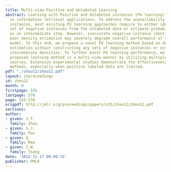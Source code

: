 ```yaml
---
title: Multi-view Positive and Unlabeled Learning
abstract: Learning with Positive and Unlabeled instances (PU learning) arises widely
  in information retrieval applications. To address the unavailability issue of negative
  instances, most existing PU learning approaches require to either identify a reliable
  set of negative instances from the unlabeled data or estimate probability densities
  as an intermediate step. However, inaccurate negative-instance identification or
  poor density estimation may severely degrade overall performance of the final predictive
  model. To this end, we propose a novel PU learning method based on density ratio
  estimation without constructing any sets of negative instances or estimating any
  intermediate densities. To further boost PU learning performance, we extend our
  proposed learning method in a multi-view manner by utilizing multiple heterogeneous
  sources. Extensive experimental studies demonstrate the effectiveness of our proposed
  methods, especially when positive labeled data are limited.
pdf: "./zhou12/zhou12.pdf"
layout: inproceedings
id: zhou12
month: 0
firstpage: 555
lastpage: 570
page: 555-570
origpdf: http://jmlr.org/proceedings/papers/v25/zhou12/zhou12.pdf
sections: 
author:
- given: J.T.
  family: Zhou
- given: S.J.
  family: Pan
- given: Q.
  family: Mao
- given: I.W.
  family: Tsang
date: '2012-11-17 00:09:15'
publisher: PMLR
---
```

